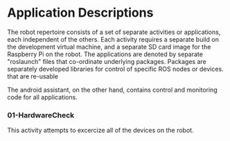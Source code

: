 # Application Descriptions

The robot repertoire consists of a set of separate activities or applications, each independent of the others. Each activity requires a separate build
on the development virtual machine, and a separate SD card image for the Raspberry Pi on the robot. The applications are denoted by separate "roslaunch"
files that co-ordinate underlying packages. Packages are separately developed libraries for control of specific ROS nodes or devices.
that are re-usable 

The android assistant, on the other hand, contains control and monitoring code for all applications. 

### 01-HardwareCheck
This activity attempts to excercize all of the devices on the robot.

